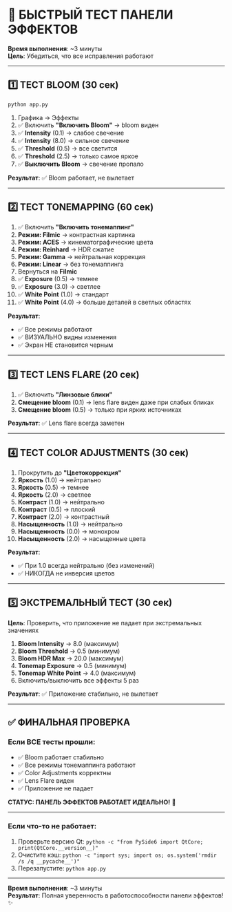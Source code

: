 # 🧪 БЫСТРЫЙ ТЕСТ ПАНЕЛИ ЭФФЕКТОВ

**Время выполнения**: ~3 минуты  
**Цель**: Убедиться, что все исправления работают

---

## 1️⃣ ТЕСТ BLOOM (30 сек)

```bash
python app.py
```

1. Графика → Эффекты
2. ✅ Включить **"Включить Bloom"** → bloom виден
3. ✅ **Intensity** (0.1) → слабое свечение
4. ✅ **Intensity** (8.0) → сильное свечение
5. ✅ **Threshold** (0.5) → все светится
6. ✅ **Threshold** (2.5) → только самое яркое
7. ✅ **Выключить Bloom** → свечение пропало

**Результат**: ✅ Bloom работает, не вылетает

---

## 2️⃣ ТЕСТ TONEMAPPING (60 сек)

1. ✅ Включить **"Включить тонемаппинг"**
2. **Режим: Filmic** → контрастная картинка
3. **Режим: ACES** → кинематографические цвета
4. **Режим: Reinhard** → HDR сжатие
5. **Режим: Gamma** → нейтральная коррекция
6. **Режим: Linear** → без тонемаппинга
7. Вернуться на **Filmic**
8. ✅ **Exposure** (0.5) → темнее
9. ✅ **Exposure** (3.0) → светлее
10. ✅ **White Point** (1.0) → стандарт
11. ✅ **White Point** (4.0) → больше деталей в светлых областях

**Результат**: 
- ✅ Все режимы работают
- ✅ ВИЗУАЛЬНО видны изменения
- ✅ Экран НЕ становится черным

---

## 3️⃣ ТЕСТ LENS FLARE (20 сек)

1. ✅ Включить **"Линзовые блики"**
2. **Смещение bloom** (0.1) → lens flare виден даже при слабых бликах
3. **Смещение bloom** (0.5) → только при ярких источниках

**Результат**: ✅ Lens flare всегда заметен

---

## 4️⃣ ТЕСТ COLOR ADJUSTMENTS (30 сек)

1. Прокрутить до **"Цветокоррекция"**
2. **Яркость** (1.0) → нейтрально
3. **Яркость** (0.5) → темнее
4. **Яркость** (2.0) → светлее
5. **Контраст** (1.0) → нейтрально
6. **Контраст** (0.5) → плоский
7. **Контраст** (2.0) → контрастный
8. **Насыщенность** (1.0) → нейтрально
9. **Насыщенность** (0.0) → монохром
10. **Насыщенность** (2.0) → насыщенные цвета

**Результат**:
- ✅ При 1.0 всегда нейтрально (без изменений)
- ✅ НИКОГДА не инверсия цветов

---

## 5️⃣ ЭКСТРЕМАЛЬНЫЙ ТЕСТ (30 сек)

**Цель**: Проверить, что приложение не падает при экстремальных значениях

1. **Bloom Intensity** → 8.0 (максимум)
2. **Bloom Threshold** → 0.5 (минимум)
3. **Bloom HDR Max** → 20.0 (максимум)
4. **Tonemap Exposure** → 0.5 (минимум)
5. **Tonemap White Point** → 4.0 (максимум)
6. Включить/выключить все эффекты 5 раз

**Результат**: ✅ Приложение стабильно, не вылетает

---

## ✅ ФИНАЛЬНАЯ ПРОВЕРКА

### Если ВСЕ тесты прошли:
- ✅ Bloom работает стабильно
- ✅ Все режимы тонемаппинга работают
- ✅ Color Adjustments корректны
- ✅ Lens Flare виден
- ✅ Приложение не падает

**СТАТУС: ПАНЕЛЬ ЭФФЕКТОВ РАБОТАЕТ ИДЕАЛЬНО!** 🎉

---

### Если что-то не работает:
1. Проверьте версию Qt: `python -c "from PySide6 import QtCore; print(QtCore.__version__)"`
2. Очистите кэш: `python -c "import sys; import os; os.system('rmdir /s /q __pycache__')"`
3. Перезапустите: `python app.py`

---

**Время выполнения**: ~3 минуты  
**Результат**: Полная уверенность в работоспособности панели эффектов! ✨
